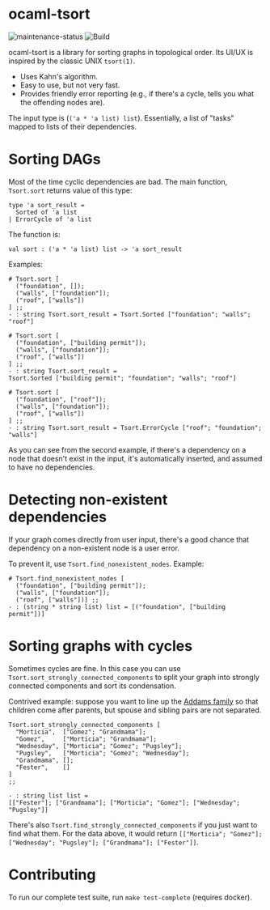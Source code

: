 ocaml-tsort
===========

![maintenance-status](https://img.shields.io/badge/maintenance-passively--maintained-yellowgreen.svg)
![Build](https://github.com/dmbaturin/ocaml-tsort/actions/workflows/main.yml/badge.svg)

ocaml-tsort is a library for sorting graphs in topological order. Its UI/UX is inspired by the classic UNIX `tsort(1)`.

* Uses Kahn's algorithm.
* Easy to use, but not very fast.
* Provides friendly error reporting (e.g., if there's a cycle, tells you what the offending nodes are).

The input type is (`('a * 'a list) list`). Essentially, a list of "tasks" mapped to lists of their dependencies.

# Sorting DAGs

Most of the time cyclic dependencies are bad. The main function, `Tsort.sort` returns value of this type:

```
type 'a sort_result =
  Sorted of 'a list 
| ErrorCycle of 'a list
```

The function is:

```
val sort : ('a * 'a list) list -> 'a sort_result
```

Examples:

```
# Tsort.sort [
  ("foundation", []);
  ("walls", ["foundation"]);
  ("roof", ["walls"])
] ;;
- : string Tsort.sort_result = Tsort.Sorted ["foundation"; "walls"; "roof"]

# Tsort.sort [
  ("foundation", ["building permit"]);
  ("walls", ["foundation"]);
  ("roof", ["walls"])
] ;;
- : string Tsort.sort_result =
Tsort.Sorted ["building permit"; "foundation"; "walls"; "roof"]

# Tsort.sort [
  ("foundation", ["roof"]);
  ("walls", ["foundation"]);
  ("roof", ["walls"])
] ;;
- : string Tsort.sort_result = Tsort.ErrorCycle ["roof"; "foundation"; "walls"]
```

As you can see from the second example, if there's a dependency on a node that doesn't exist in the input,
it's automatically inserted, and assumed to have no dependencies.

# Detecting non-existent dependencies

If your graph comes directly from user input, there's a good chance that dependency on a non-existent node
is a user error.

To prevent it, use `Tsort.find_nonexistent_nodes`. Example:

```
# Tsort.find_nonexistent_nodes [
  ("foundation", ["building permit"]);
  ("walls", ["foundation"]);
  ("roof", ["walls"])] ;;
- : (string * string list) list = [("foundation", ["building permit"])]
```

# Sorting graphs with cycles

Sometimes cycles are fine. In this case you can use `Tsort.sort_strongly_connected_components` to split
your graph into strongly connected components and sort its condensation.

Contrived example: suppose you want to line up the [Addams family](https://en.wikipedia.org/wiki/The_Addams_Family)
so that children come after parents, but spouse and sibling pairs are not separated.

```
Tsort.sort_strongly_connected_components [
  "Morticia",  ["Gomez"; "Grandmama"];
  "Gomez",     ["Morticia"; "Grandmama"];
  "Wednesday", ["Morticia"; "Gomez"; "Pugsley"];
  "Pugsley",   ["Morticia"; "Gomez"; "Wednesday"];
  "Grandmama", [];
  "Fester",    []
]
;;

- : string list list =
[["Fester"]; ["Grandmama"]; ["Morticia"; "Gomez"]; ["Wednesday"; "Pugsley"]]

```

There's also `Tsort.find_strongly_connected_components` if you just want to find what them.
For the data above, it would return `[["Morticia"; "Gomez"]; ["Wednesday"; "Pugsley"]; ["Grandmama"]; ["Fester"]]`.

# Contributing

To run our complete test suite, run `make test-complete` (requires docker).
